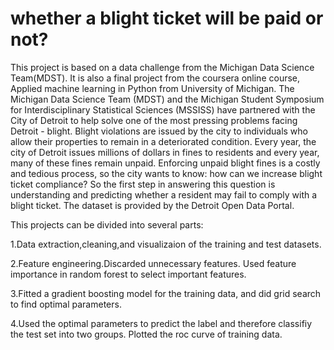 # whether a blight ticket will be paid or not?
This project is based on a data challenge from the Michigan Data Science Team(MDST). It is also a final project from the coursera online course, Applied machine learning in Python from University of Michigan. The Michigan Data Science Team (MDST) and the Michigan Student Symposium for Interdisciplinary Statistical Sciences (MSSISS) have partnered with the City of Detroit to help solve one of the most pressing problems facing Detroit - blight. Blight violations are issued by the city to individuals who allow their properties to remain in a deteriorated condition. Every year, the city of Detroit issues millions of dollars in fines to residents and every year, many of these fines remain unpaid. Enforcing unpaid blight fines is a costly and tedious process, so the city wants to know: how can we increase blight ticket compliance? So the first step in answering this question is understanding and predicting whether a resident may fail to comply with a blight ticket. The dataset is provided by the Detroit Open Data Portal.

This projects can be divided into several parts:

1.Data extraction,cleaning,and visualizaion of the training and test datasets.

2.Feature engineering.Discarded unnecessary features. Used feature importance in random forest to
select important features.

3.Fitted a gradient boosting model for the training data, and did grid search to find
optimal parameters.

4.Used the optimal parameters to predict the label and therefore classifiy the test set into two groups.
Plotted the roc curve of training data.
